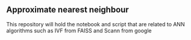 ## Approximate nearest neighbour
This repository will hold the notebook and script that are related to ANN 
algorithms such as IVF from FAISS and Scann from google
